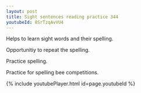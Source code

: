 ```yaml
---
layout: post
title: Sight sentences reading practice 344
youtubeId: 8SrTzqAvVU4
---
```

 
 
Helps to learn sight words and their spelling.

Opportunitiy to repeat the spelling. 

Practice spelling. 
 
Practice for spelling bee competitions. 
 
{% include youtubePlayer.html id=page.youtubeId %}
 
 
